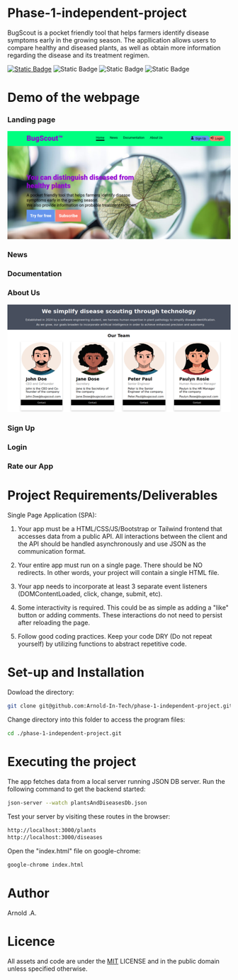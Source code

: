# Phase-1-independent-project

BugScout is a pocket friendly tool that helps farmers identify disease symptoms early in the growing season.
The appllication allows users to compare healthy and diseased plants, as well as obtain more information regarding the disease and its treatment regimen.

[![Static Badge](https://img.shields.io/badge/Licence-MIT-maroon?style=for-the-badge)](./LICENSE)
![Static Badge](https://img.shields.io/badge/JS-JavaScript-yellow?style=for-the-badge&logo=javascript)
![Static Badge](https://img.shields.io/badge/HTML-HTML_5-red?style=for-the-badge&logo=html5)
![Static Badge](https://img.shields.io/badge/CSS-CSS_3-blue?style=for-the-badge&logo=css3)

# Demo of the webpage
### Landing page
![Landing-page](./images/landing.png?raw=true)

### News

### Documentation

### About Us
![About-us-page](./images/aboutUs.png?raw=true)

### Sign Up

### Login

### Rate our App

# Project Requirements/Deliverables
Single Page Application (SPA):

1. Your app must be a HTML/CSS/JS/Bootstrap or Tailwind frontend that accesses data from a public API. All interactions between the client and the API should be handled asynchronously and use JSON as the communication format.

2. Your entire app must run on a single page. There should be NO redirects. In other words, your project will contain a single HTML file.

3. Your app needs to incorporate at least 3 separate event listeners (DOMContentLoaded, click, change, submit, etc).

4. Some interactivity is required. This could be as simple as adding a "like" button or adding comments. These interactions do not need to persist after reloading the page.

5. Follow good coding practices. Keep your code DRY (Do not repeat yourself) by utilizing functions to abstract repetitive code.


# Set-up and Installation
Dowload the directory:
```bash
git clone git@github.com:Arnold-In-Tech/phase-1-independent-project.git
```

Change directory into this folder to access the program files:
```bash
cd ./phase-1-independent-project.git
```


# Executing the project
The app fetches data from a local server running JSON DB server. 
Run the following command to get the backend started:
```bash
json-server --watch plantsAndDiseasesDb.json
```

Test your server by visiting these routes in the browser:
```bash
http://localhost:3000/plants
http://localhost:3000/diseases
```

Open the "index.html" file on google-chrome:
```bash
google-chrome index.html
```


# Author
Arnold .A.


# Licence
All assets and code are under the [MIT](https://choosealicense.com/licenses/mit/) LICENSE and in the public domain unless specified otherwise.

